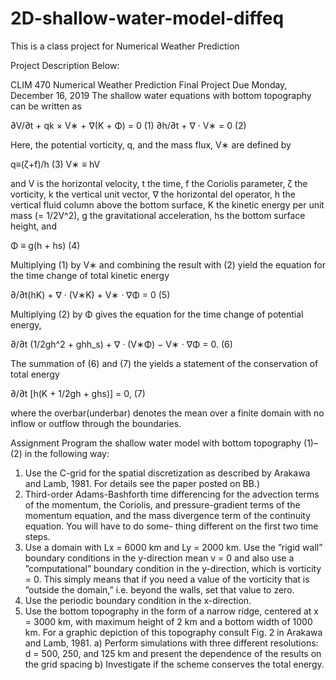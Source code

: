 # 2D-shallow-water-model-diffeq
This is a class project for Numerical Weather Prediction

Project Description Below:


CLIM 470 Numerical Weather Prediction
Final Project
Due Monday, December 16, 2019
The shallow water equations with bottom topography can be written as

∂V/∂t + qk × V∗ + ∇(K + Φ) = 0 (1)
∂h/∂t + ∇ · V∗ = 0 (2)

Here, the potential vorticity, q, and the mass flux, V∗ are defined by 

q≡(ζ+f)/h (3) 
V∗ ≡ hV

and V is the horizontal velocity, t the time, f the Coriolis parameter, ζ the vorticity, k the vertical unit vector, ∇ the horizontal del operator, h the vertical fluid column above the bottom surface, K the kinetic energy per unit mass (= 1/2V^2), g the gravitational acceleration, hs the bottom surface height, and

Φ ≡ g(h + hs) (4) 

Multiplying (1) by V∗ and combining the result with (2) yield the equation for the
time change of total kinetic energy

∂/∂t(hK) + ∇ · (V∗K) + V∗ · ∇Φ = 0 (5)

Multiplying (2) by Φ gives the equation for the time change of potential energy,

∂/∂t (1/2gh^2 + ghh_s) + ∇ · (V∗Φ) − V∗ · ∇Φ = 0. (6) 


The summation of (6) and (7) the yields a statement of the conservation of total energy

∂/∂t [h(K + 1/2gh + ghs)] = 0, (7)

where the overbar(underbar) denotes the mean over a finite domain with no inflow or outflow through the boundaries.

Assignment
Program the shallow water model with bottom topography (1)–(2) in the following way:
1. Use the C-grid for the spatial discretization as described by Arakawa and Lamb, 1981. For details see the paper posted on BB.)
2. Third-order Adams-Bashforth time differencing for the advection terms of the momentum, the Coriolis, and pressure-gradient terms of the momentum equation, and the mass divergence term of the continuity equation. You will have to do some- thing different on the first two time steps.
3. Use a domain with Lx = 6000 km and Ly = 2000 km. Use the ”rigid wall” boundary conditions in the y-direction mean v = 0 and also use a ”computational” boundary condition in the y-direction, which is vorticity = 0. This simply means that if you need a value of the vorticity that is ”outside the domain,” i.e. beyond the walls, set that value to zero.
4. Use the periodic boundary condition in the x-direction.
5. Use the bottom topography in the form of a narrow ridge, centered at x = 3000 km, with maximum height of 2 km and a bottom width of 1000 km. For a graphic depiction of this topography consult Fig. 2 in Arakawa and Lamb, 1981.
a) Perform simulations with three different resolutions: d = 500, 250, and 125 km and present the dependence of the results on the grid spacing
b) Investigate if the scheme conserves the total energy.
